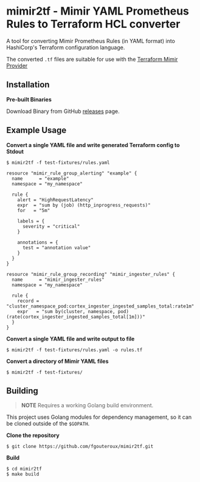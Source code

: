 # mimir2tf - Mimir YAML Prometheus Rules to Terraform HCL converter

A tool for converting Mimir Prometheus Rules (in YAML format) into HashiCorp's Terraform configuration language.

The converted `.tf` files are suitable for use with the [Terraform Mimir Provider](https://registry.terraform.io/providers/fgouteroux/mimir/latest/docs)


## Installation

**Pre-built Binaries**

Download Binary from GitHub [releases](https://github.com/fgouteroux/mimir2tf/releases/latest) page.


## Example Usage

**Convert a single YAML file and write generated Terraform config to Stdout**

```
$ mimir2tf -f test-fixtures/rules.yaml

resource "mimir_rule_group_alerting" "example" {
  name      = "example"
  namespace = "my_namespace"

  rule {
    alert = "HighRequestLatency"
    expr  = "sum by (job) (http_inprogress_requests)"
    for   = "5m"

    labels = {
      severity = "critical"
    }

    annotations = {
      test = "annotation value"
    }
  }
}

resource "mimir_rule_group_recording" "mimir_ingester_rules" {
  name      = "mimir_ingester_rules"
  namespace = "my_namespace"

  rule {
    record = "cluster_namespace_pod:cortex_ingester_ingested_samples_total:rate1m"
    expr   = "sum by(cluster, namespace, pod) (rate(cortex_ingester_ingested_samples_total[1m]))"
  }
}
```

**Convert a single YAML file and write output to file**

```
$ mimir2tf -f test-fixtures/rules.yaml -o rules.tf
```

**Convert a directory of Mimir YAML files**

```
$ mimir2tf -f test-fixtures/
```


## Building

> **NOTE** Requires a working Golang build environment.

This project uses Golang modules for dependency management, so it can be cloned outside of the `$GOPATH`.

**Clone the repository**

```
$ git clone https://github.com/fgouteroux/mimir2tf.git
```

**Build**

```
$ cd mimir2tf
$ make build
```
